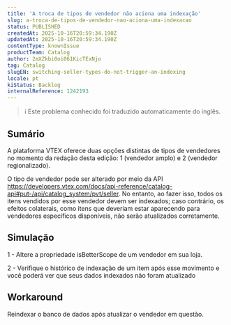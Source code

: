 ```yaml
---
title: 'A troca de tipos de vendedor não aciona uma indexação'
slug: a-troca-de-tipos-de-vendedor-nao-aciona-uma-indexacao
status: PUBLISHED
createdAt: 2025-10-16T20:59:34.190Z
updatedAt: 2025-10-16T20:59:34.190Z
contentType: knownIssue
productTeam: Catalog
author: 2mXZkbi0oi061KicTExNjo
tag: Catalog
slugEN: switching-seller-types-do-not-trigger-an-indexing
locale: pt
kiStatus: Backlog
internalReference: 1242193
---
```


>ℹ️ Este problema conhecido foi traduzido automaticamente do inglês.

## Sumário


A plataforma VTEX oferece duas opções distintas de tipos de vendedores no momento da redação desta edição: 1 (vendedor amplo) e 2 (vendedor regionalizado).

O tipo de vendedor pode ser alterado por meio da API https://developers.vtex.com/docs/api-reference/catalog-api#put-/api/catalog_system/pvt/seller. No entanto, ao fazer isso, todos os itens vendidos por esse vendedor devem ser indexados; caso contrário, os efeitos colaterais, como itens que deveriam estar aparecendo para vendedores específicos disponíveis, não serão atualizados corretamente.
## Simulação


1 - Altere a propriedade isBetterScope de um vendedor em sua loja.

2 - Verifique o histórico de indexação de um item após esse movimento e você poderá ver que seus dados indexados não foram atualizado
## Workaround


Reindexar o banco de dados após atualizar o vendedor em questão.



